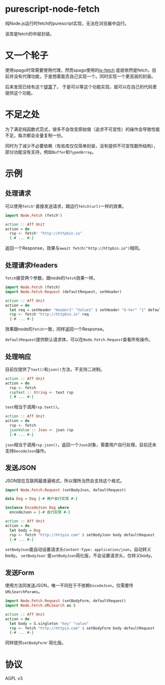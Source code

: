 # purescript-node-fetch
纯Node.js运行时fetch的purescript实现，无法在浏览器中运行。

该库是fetch的中层封装。

# 又一个轮子
使用spago时常需要使用代理，然而spago使用的[js-fetch](https://pursuit.purescript.org/packages/purescript-fetch/4.1.0)
底层依然是fetch，目前并没有代理功能，于是想着能否自己实现一个。同时实现一个更高层的封装。

后来发现已经有这个[提案](https://github.com/nodejs/undici/discussions/2167)了。
于是可以等这个功能实现，就可以在自己的代码里提供这个功能。

# 不足之处
为了满足纯函数式范式，很多不会改变原始值（追求不可变性）的操作会导致性能不足，每次都会全量复制一份。

同时为了减少不必要依赖（有些库仅仅简单封装，没有提供不可变性数所结构），部分功能没有支持，例如`Buffer`和`TypedArray`。

# 示例

## 处理请求

可以使用`fetch'`直接发送请求，跟运行`fetch(url)`一样的效果。

```purescript
import Node.Fetch (fetch')

action :: Aff Unit
action = do
  rsp <- fetch' "http://httpbin.io"
  {-# ... #-}
```
返回一个Response，效果与`await fetch("http://httpbin.io")`相同。

## 处理请求Headers

`fetch`接受两个参数，跟node的`fetch`效果一样。

```purescript
import Node.Fetch (fetch)
import Node.Fetch.Request (defaultRequest, setHeader)

action :: Aff Unit
action = do
  let req = setHeader "Header1" "Value1" $ setHeader "X-Ver" "1" defaultRequest
  rsp <- fetch "http://httpbin.io" req
  {-# ... #-}
```
效果跟node的`fetch`一致，同样返回一个Response。

`defaultRequest`提供默认请求体，可以在`Node.Fetch.Request`查看所有操作。

## 处理响应

目前仅提供了`text()`和`json()`方法，不支持二进制。

```purescript
action :: Aff Unit
action = do
  rsp <- fetch
  rspText :: String <- text rsp
  {-# ... #-}
```

`text`相当于调用`rsp.text()`。

```purescript
action :: Aff Unit
action = do
  rsp <- fetch
  jsonValue :: Json <- json rsp
  {-# ... #-}
```

`json`相当于调用`rsp.json()`，返回一个`Json`对象，需要用户自行处理，目前还未支持`DecodeJson`操作。

## 发送JSON

JSON现在互联网最普遍格式，所以理所当然会支持这个格式。

```purescript
import Node.Fetch.Request (setBodyJson, defaultRequest)

data Dog = Dog {-# 用户自行实现 #-}

instance EncodeJson Dog where
  encodeJson = {-# 自行实现 #-}

action :: Aff Unit
action = do
  let body = Dog
  rsp <- fetch "http://httpio.com" $ setBodyJson body defaultRequest
  {-# ... #-}
```

`setBodyJson`能自动设置请求头`Content-Type: application/json`，自动转义body。
`setBodyJson'`是`setBodyJson`简化版，不会设置请求头，仅转义body。

## 发送Form

使用方法同发送JSON，唯一不同在于不依赖`EncodeJson`，仅需要传`URLSearchParams`。

```purescript
import Node.Fetch.Request (setBodyForm, defaultRequest)
import Node.Fetch.URLSearch as S

action :: Aff Unit
action = do
  let body = S.singleton "key" "value"
  rsp <- fetch "http://httpio.com" $ setBodyForm body defaultRequest
  {-# ... #-}
```

同样提供`setBodyForm'`简化版。

# 协议

AGPL v3
